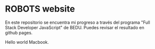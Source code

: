# ROBOTS website
En este repositorio se encuentra mi progreso a través del programa "Full Stack Developer JavaScript" de BEDU.
Puedes revisar el resultado en github pages.

Hello world Macbook.